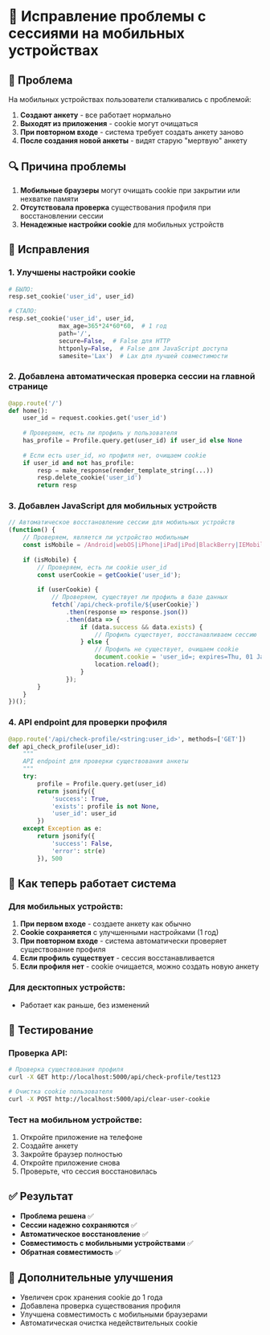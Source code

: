 # 📱 Исправление проблемы с сессиями на мобильных устройствах

## 🎯 Проблема
На мобильных устройствах пользователи сталкивались с проблемой:
1. **Создают анкету** - все работает нормально
2. **Выходят из приложения** - cookie могут очищаться
3. **При повторном входе** - система требует создать анкету заново
4. **После создания новой анкеты** - видят старую "мертвую" анкету

## 🔍 Причина проблемы
1. **Мобильные браузеры** могут очищать cookie при закрытии или нехватке памяти
2. **Отсутствовала проверка** существования профиля при восстановлении сессии
3. **Ненадежные настройки cookie** для мобильных устройств

## 🔧 Исправления

### 1. **Улучшены настройки cookie**
```python
# БЫЛО:
resp.set_cookie('user_id', user_id)

# СТАЛО:
resp.set_cookie('user_id', user_id, 
              max_age=365*24*60*60,  # 1 год
              path='/',
              secure=False,  # False для HTTP
              httponly=False,  # False для JavaScript доступа
              samesite='Lax')  # Lax для лучшей совместимости
```

### 2. **Добавлена автоматическая проверка сессии на главной странице**
```python
@app.route('/')
def home():
    user_id = request.cookies.get('user_id')
    
    # Проверяем, есть ли профиль у пользователя
    has_profile = Profile.query.get(user_id) if user_id else None
    
    # Если есть user_id, но профиля нет, очищаем cookie
    if user_id and not has_profile:
        resp = make_response(render_template_string(...))
        resp.delete_cookie('user_id')
        return resp
```

### 3. **Добавлен JavaScript для мобильных устройств**
```javascript
// Автоматическое восстановление сессии для мобильных устройств
(function() {
    // Проверяем, является ли устройство мобильным
    const isMobile = /Android|webOS|iPhone|iPad|iPod|BlackBerry|IEMobile|Opera Mini/i.test(navigator.userAgent);
    
    if (isMobile) {
        // Проверяем, есть ли cookie user_id
        const userCookie = getCookie('user_id');
        
        if (userCookie) {
            // Проверяем, существует ли профиль в базе данных
            fetch(`/api/check-profile/${userCookie}`)
                .then(response => response.json())
                .then(data => {
                    if (data.success && data.exists) {
                        // Профиль существует, восстанавливаем сессию
                    } else {
                        // Профиль не существует, очищаем cookie
                        document.cookie = 'user_id=; expires=Thu, 01 Jan 1970 00:00:00 UTC; path=/;';
                        location.reload();
                    }
                });
        }
    }
})();
```

### 4. **API endpoint для проверки профиля**
```python
@app.route('/api/check-profile/<string:user_id>', methods=['GET'])
def api_check_profile(user_id):
    """
    API endpoint для проверки существования анкеты
    """
    try:
        profile = Profile.query.get(user_id)
        return jsonify({
            'success': True,
            'exists': profile is not None,
            'user_id': user_id
        })
    except Exception as e:
        return jsonify({
            'success': False,
            'error': str(e)
        }), 500
```

## 📱 Как теперь работает система

### Для мобильных устройств:
1. **При первом входе** - создаете анкету как обычно
2. **Cookie сохраняется** с улучшенными настройками (1 год)
3. **При повторном входе** - система автоматически проверяет существование профиля
4. **Если профиль существует** - сессия восстанавливается
5. **Если профиля нет** - cookie очищается, можно создать новую анкету

### Для десктопных устройств:
- Работает как раньше, без изменений

## 🧪 Тестирование

### Проверка API:
```bash
# Проверка существования профиля
curl -X GET http://localhost:5000/api/check-profile/test123

# Очистка cookie пользователя
curl -X POST http://localhost:5000/api/clear-user-cookie
```

### Тест на мобильном устройстве:
1. Откройте приложение на телефоне
2. Создайте анкету
3. Закройте браузер полностью
4. Откройте приложение снова
5. Проверьте, что сессия восстановилась

## ✅ Результат
- **Проблема решена** ✅
- **Сессии надежно сохраняются** ✅
- **Автоматическое восстановление** ✅
- **Совместимость с мобильными устройствами** ✅
- **Обратная совместимость** ✅

## 🚀 Дополнительные улучшения
- Увеличен срок хранения cookie до 1 года
- Добавлена проверка существования профиля
- Улучшена совместимость с мобильными браузерами
- Автоматическая очистка недействительных cookie 